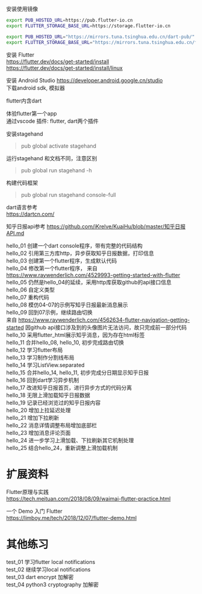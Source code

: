 安装使用镜像

```bash
export PUB_HOSTED_URL=https://pub.flutter-io.cn
export FLUTTER_STORAGE_BASE_URL=https://storage.flutter-io.cn
```

```bash
export PUB_HOSTED_URL="https://mirrors.tuna.tsinghua.edu.cn/dart-pub/"
export FLUTTER_STORAGE_BASE_URL="https://mirrors.tuna.tsinghua.edu.cn/flutter"
```

安装 Flutter  
https://flutter.dev/docs/get-started/install  
https://flutter.dev/docs/get-started/install/linux

安装 Android Studio
https://developer.android.google.cn/studio  
下载android sdk, 模拟器

flutter内含dart

体验flutter第一个app  
通过vscode 插件: flutter, dart两个插件

安装stagehand  
> pub global activate stagehand

运行stagehand 和文档不同，注意区别
> pub global run stagehand -h

构建代码框架
> pub global run stagehand console-full

dart语言参考  
https://dartcn.com/  

知乎日报api参考 
https://github.com/iKrelve/KuaiHu/blob/master/知乎日报API.md

hello_01  创建一个dart console程序，带有完整的代码结构  
hello_02  引用第三方库http，异步获取知乎日报数据，打印信息  
hello_03  创建第一个flutter程序，生成默认代码  
hello_04  修改第一个flutter程序，
          来自 https://www.raywenderlich.com/4529993-getting-started-with-flutter  
hello_05  仍然是hello_04的延续，采用http库获取github的api接口信息  
hello_06  自定义类型  
hello_07  重构代码  
hello_08  模仿04-07的示例写知乎日报最新消息展示  
hello_09  回到07示例，继续路由切换  
          来自 https://www.raywenderlich.com/4562634-flutter-navigation-getting-started
          因github api接口涉及到的头像图片无法访问，故只完成前一部分代码  
hello_10  采用flutter_html展示知乎消息，因为存在html标签  
hello_11  合并hello_08, hello_10, 初步完成路由切换  
hello_12  学习flutter布局  
hello_13  学习制作分割线布局  
hello_14  学习ListView.separated  
hello_15  合并hello_14, hello_11, 初步完成分日期显示知乎日报  
hello_16  回到dart学习异步机制  
hello_17  改进知乎日报首页，进行异步方式的代码分离  
hello_18  无限上滑加载知乎日报数据  
hello_19  记录已经浏览过的知乎日报内容  
hello_20  增加上拉延迟处理  
hello_21  增加下拉刷新  
hello_22  消息详情调整布局增加底部栏  
hello_23  增加消息评论页面  
hello_24  进一步学习上滑加载、下拉刷新其它机制处理  
hello_25  结合hello_24，重新调整上滑加载机制  

扩展资料
=======
Flutter原理与实践  
https://tech.meituan.com/2018/08/09/waimai-flutter-practice.html

一个 Demo 入门 Flutter  
https://limboy.me/tech/2018/12/07/flutter-demo.html

其他练习
=======

test_01  学习flutter local notifications  
test_02  继续学习local notifications  
test_03  dart encrypt 加解密  
test_04  python3 cryptography 加解密  